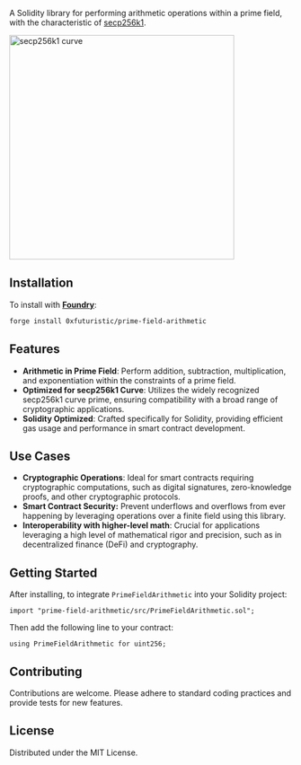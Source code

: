A Solidity library for performing arithmetic operations within a prime field, with the characteristic of [secp256k1](https://en.bitcoin.it/wiki/Secp256k1).

<img src="secp256k1.png" alt="secp256k1 curve" width="400"/>

## Installation

To install with [**Foundry**](https://github.com/gakonst/foundry):

```sh
forge install 0xfuturistic/prime-field-arithmetic
```

## Features
- **Arithmetic in Prime Field**: Perform addition, subtraction, multiplication, and exponentiation within the constraints of a prime field.
- **Optimized for secp256k1 Curve**: Utilizes the widely recognized secp256k1 curve prime, ensuring compatibility with a broad range of cryptographic applications.
- **Solidity Optimized**: Crafted specifically for Solidity, providing efficient gas usage and performance in smart contract development.

## Use Cases
- **Cryptographic Operations**: Ideal for smart contracts requiring cryptographic computations, such as digital signatures, zero-knowledge proofs, and other cryptographic protocols.
- **Smart Contract Security:** Prevent underflows and overflows from ever happening by leveraging operations over a finite field using this library.
- **Interoperability with higher-level math**: Crucial for applications leveraging a high level of mathematical rigor and precision, such as in decentralized finance (DeFi) and cryptography.

## Getting Started
After installing, to integrate `PrimeFieldArithmetic` into your Solidity project:

```
import "prime-field-arithmetic/src/PrimeFieldArithmetic.sol";
```

Then add the following line to your contract:

```
using PrimeFieldArithmetic for uint256;
```

## Contributing
Contributions are welcome. Please adhere to standard coding practices and provide tests for new features.

## License
Distributed under the MIT License.
